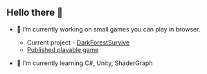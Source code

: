 ## Hello there 👋

- 🔭 I’m currently working on small games you can play in browser.
  - Current project - [DarkForestSurvive](https://github.com/Bolshekh/DarkForestSurvive)
  - [Published playable game](https://bolshekh.itch.io/platformer-game) 

- 🌱 I’m currently learning C#, Unity, ShaderGraph
<!--
**Bolshekh/Bolshekh** is a ✨ _special_ ✨ repository because its `README.md` (this file) appears on your GitHub profile.

Here are some ideas to get you started:

- 🔭 I’m currently working on ...
- 🌱 I’m currently learning ...
- 👯 I’m looking to collaborate on ...
- 🤔 I’m looking for help with ...
- 💬 Ask me about ...
- 📫 How to reach me: ...
- 😄 Pronouns: ...
- ⚡ Fun fact: ...
-->

